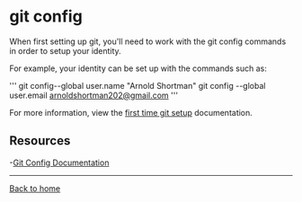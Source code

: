 # git config

When first setting up git, you'll need to work with the git config commands in order to setup your identity.

For example, your identity can be set up with the commands such as:

'''
git config--global user.name "Arnold Shortman"
git config --global user.email arnoldshortman202@gmail.com
'''

For more information, view the [first time git setup](https://git-scm.com/book/en/v2/Getting-Started-First-Time-Git-Setup) documentation.

## Resources

-[Git Config Documentation](https://git-scm.com/docs/git-config)

---

[Back to home](../READ.md)